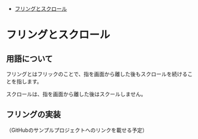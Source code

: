 <!-- TOC depthFrom:1 depthTo:6 withLinks:1 updateOnSave:1 orderedList:0 -->

- [フリングとスクロール](#)

<!-- /TOC -->


# フリングとスクロール

## 用語について

フリングとはフリックのことで、指を画面から離した後もスクロールを続けることを指します。

スクロールは、指を画面から離した後はスクールしません。


## フリングの実装

（GitHubのサンプルプロジェクトへのリンクを載せる予定）
